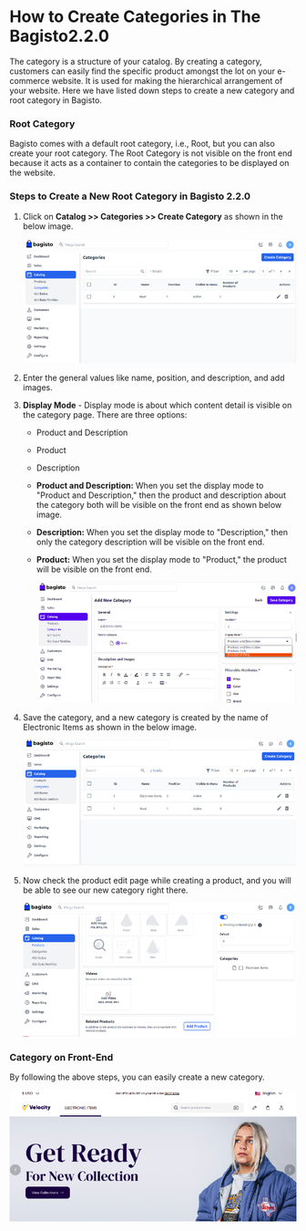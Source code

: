 # How to Create Categories in The Bagisto2.2.0

The category is a structure of your catalog. By creating a category, customers can easily find the specific product amongst the lot on your e-commerce website. It is used for making the hierarchical arrangement of your website. Here we have listed down steps to create a new category and root category in Bagisto.

### Root Category

Bagisto comes with a default root category, i.e., Root, but you can also create your root category. The Root Category is not visible on the front end because it acts as a container to contain the categories to be displayed on the website.

### Steps to Create a New Root Category in Bagisto 2.2.0

1. Click on **Catalog >> Categories >> Create Category** as shown in the below image.

   ![Create Category](../../assets/2.2.0/images/category/create.png)

2. Enter the general values like name, position, and description, and add images.

3. **Display Mode** - Display mode is about which content detail is visible on the category page. There are three options:
   - Product and Description
   - Product
   - Description

   - **Product and Description:** When you set the display mode to "Product and Description," then the product and description about the category both will be visible on the front end as shown below image.



   - **Description:** When you set the display mode to "Description," then only the category description will be visible on the front end.

   - **Product:** When you set the display mode to "Product," the product will be visible on the front end.

      ![Edit Category](../../assets/2.2.0/images/category/editCategory.png)

4. Save the category, and a new category is created by the name of Electronic Items as shown in the below image.

      ![Category Grid](../../assets/2.2.0/images/category/categoryGrid.png)

5. Now check the product edit page while creating a product, and you will be able to see our new category right there.

      ![Product Page](../../assets/2.2.0/images/category/productPage.png)

### Category on Front-End

By following the above steps, you can easily create a new category.

![Output](../../assets/2.2.0/images/category/output.png)

